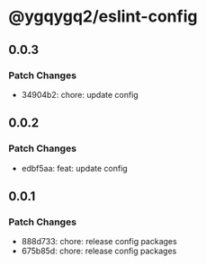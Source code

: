 # @ygqygq2/eslint-config

## 0.0.3

### Patch Changes

- 34904b2: chore: update config

## 0.0.2

### Patch Changes

- edbf5aa: feat: update config

## 0.0.1

### Patch Changes

- 888d733: chore: release config packages
- 675b85d: chore: release config packages
